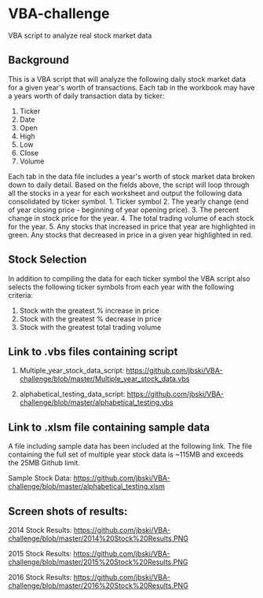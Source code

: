 # VBA-challenge
VBA script to analyze real stock market data

## Background

This is a VBA script that will analyze the following daily stock market data for a given year's worth of transactions.  Each tab in the workbook may have a years worth of daily transaction data by ticker:
  1. Ticker
  2. Date
  3. Open
  4. High
  5. Low
  6. Close
  7. Volume
  
Each tab in the data file includes a year's worth of stock market data broken down to daily detail. Based on the fields above, the script will loop through all the stocks in a year for each worksheet and output the following data consolidated by ticker symbol.
    1. Ticker symbol
    2. The yearly change (end of year closing price - beginning of year opening price).
    3. The percent change in stock price for the year.
    4. The total trading volume of each stock for the year.
    5. Any stocks that increased in price that year are highlighted in green. Any stocks that decreased in price in a given year highlighted in red.
    
## Stock Selection
In addition to compiling the data for each ticker symbol the VBA script also selects the following ticker symbols from each year with the following criteria:

  1. Stock with the greatest % increase in price
  2. Stock with the greatest % decrease in price
  3. Stock with the greatest total trading volume

## Link to .vbs files containing script

  1. Multiple_year_stock_data_script:
  https://github.com/jbski/VBA-challenge/blob/master/Multiple_year_stock_data.vbs
  
  
  2. alphabetical_testing_data_script:
  https://github.com/jbski/VBA-challenge/blob/master/alphabetical_testing.vbs
  
  
## Link to .xlsm file containing sample data
A file including sample data has been included at the following link.  The file containing the full set of multiple year stock data 
is ~115MB and exceeds the 25MB Github limit.

Sample Stock Data:
https://github.com/jbski/VBA-challenge/blob/master/alphabetical_testing.xlsm
    
    
## Screen shots of results:

2014 Stock Results:
https://github.com/jbski/VBA-challenge/blob/master/2014%20Stock%20Results.PNG

2015 Stock Results:
https://github.com/jbski/VBA-challenge/blob/master/2015%20Stock%20Results.PNG

2016 Stock Results:
https://github.com/jbski/VBA-challenge/blob/master/2016%20Stock%20Results.PNG

    

